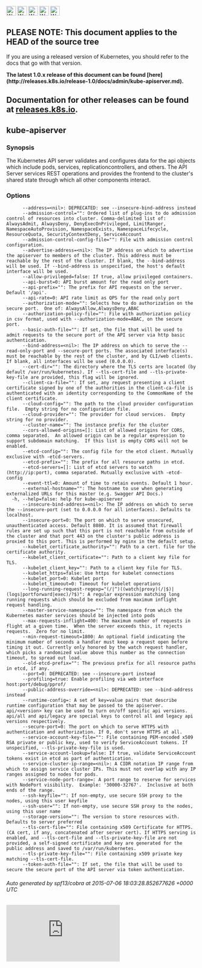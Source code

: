 <!-- BEGIN MUNGE: UNVERSIONED_WARNING -->

<!-- BEGIN STRIP_FOR_RELEASE -->

<img src="http://kubernetes.io/img/warning.png" alt="WARNING"
     width="25" height="25">
<img src="http://kubernetes.io/img/warning.png" alt="WARNING"
     width="25" height="25">
<img src="http://kubernetes.io/img/warning.png" alt="WARNING"
     width="25" height="25">
<img src="http://kubernetes.io/img/warning.png" alt="WARNING"
     width="25" height="25">
<img src="http://kubernetes.io/img/warning.png" alt="WARNING"
     width="25" height="25">

<h2>PLEASE NOTE: This document applies to the HEAD of the source tree</h2>

If you are using a released version of Kubernetes, you should
refer to the docs that go with that version.

<strong>
The latest 1.0.x release of this document can be found
[here](http://releases.k8s.io/release-1.0/docs/admin/kube-apiserver.md).

Documentation for other releases can be found at
[releases.k8s.io](http://releases.k8s.io).
</strong>
--

<!-- END STRIP_FOR_RELEASE -->

<!-- END MUNGE: UNVERSIONED_WARNING -->

## kube-apiserver



### Synopsis


The Kubernetes API server validates and configures data
for the api objects which include pods, services, replicationcontrollers, and
others. The API Server services REST operations and provides the frontend to the
cluster's shared state through which all other components interact.


### Options

```
      --address=<nil>: DEPRECATED: see --insecure-bind-address instead
      --admission-control="": Ordered list of plug-ins to do admission control of resources into cluster. Comma-delimited list of: AlwaysAdmit, AlwaysDeny, DenyExecOnPrivileged, LimitRanger, NamespaceAutoProvision, NamespaceExists, NamespaceLifecycle, ResourceQuota, SecurityContextDeny, ServiceAccount
      --admission-control-config-file="": File with admission control configuration.
      --advertise-address=<nil>: The IP address on which to advertise the apiserver to members of the cluster. This address must be reachable by the rest of the cluster. If blank, the --bind-address will be used. If --bind-address is unspecified, the host's default interface will be used.
      --allow-privileged=false: If true, allow privileged containers.
      --api-burst=0: API burst amount for the read only port
      --api-prefix="": The prefix for API requests on the server. Default '/api'.
      --api-rate=0: API rate limit as QPS for the read only port
      --authorization-mode="": Selects how to do authorization on the secure port.  One of: AlwaysAllow,AlwaysDeny,ABAC
      --authorization-policy-file="": File with authorization policy in csv format, used with --authorization-mode=ABAC, on the secure port.
      --basic-auth-file="": If set, the file that will be used to admit requests to the secure port of the API server via http basic authentication.
      --bind-address=<nil>: The IP address on which to serve the --read-only-port and --secure-port ports. The associated interface(s) must be reachable by the rest of the cluster, and by CLI/web clients. If blank, all interfaces will be used (0.0.0.0).
      --cert-dir="": The directory where the TLS certs are located (by default /var/run/kubernetes). If --tls-cert-file and --tls-private-key-file are provided, this flag will be ignored.
      --client-ca-file="": If set, any request presenting a client certificate signed by one of the authorities in the client-ca-file is authenticated with an identity corresponding to the CommonName of the client certificate.
      --cloud-config="": The path to the cloud provider configuration file.  Empty string for no configuration file.
      --cloud-provider="": The provider for cloud services.  Empty string for no provider.
      --cluster-name="": The instance prefix for the cluster
      --cors-allowed-origins=[]: List of allowed origins for CORS, comma separated.  An allowed origin can be a regular expression to support subdomain matching.  If this list is empty CORS will not be enabled.
      --etcd-config="": The config file for the etcd client. Mutually exclusive with -etcd-servers.
      --etcd-prefix="": The prefix for all resource paths in etcd.
      --etcd-servers=[]: List of etcd servers to watch (http://ip:port), comma separated. Mutually exclusive with -etcd-config
      --event-ttl=0: Amount of time to retain events. Default 1 hour.
      --external-hostname="": The hostname to use when generating externalized URLs for this master (e.g. Swagger API Docs.)
  -h, --help=false: help for kube-apiserver
      --insecure-bind-address=<nil>: The IP address on which to serve the --insecure-port (set to 0.0.0.0 for all interfaces). Defaults to localhost.
      --insecure-port=0: The port on which to serve unsecured, unauthenticated access. Default 8080. It is assumed that firewall rules are set up such that this port is not reachable from outside of the cluster and that port 443 on the cluster's public address is proxied to this port. This is performed by nginx in the default setup.
      --kubelet_certificate_authority="": Path to a cert. file for the certificate authority.
      --kubelet_client_certificate="": Path to a client key file for TLS.
      --kubelet_client_key="": Path to a client key file for TLS.
      --kubelet_https=false: Use https for kubelet connections
      --kubelet_port=0: Kubelet port
      --kubelet_timeout=0: Timeout for kubelet operations
      --long-running-request-regexp="(/|^)((watch|proxy)(/|$)|(logs|portforward|exec)/?$)": A regular expression matching long running requests which should be excluded from maximum inflight request handling.
      --master-service-namespace="": The namespace from which the Kubernetes master services should be injected into pods
      --max-requests-inflight=400: The maximum number of requests in flight at a given time.  When the server exceeds this, it rejects requests.  Zero for no limit.
      --min-request-timeout=1800: An optional field indicating the minimum number of seconds a handler must keep a request open before timing it out. Currently only honored by the watch request handler, which picks a randomized value above this number as the connection timeout, to spread out load.
      --old-etcd-prefix="": The previous prefix for all resource paths in etcd, if any.
      --port=0: DEPRECATED: see --insecure-port instead
      --profiling=true: Enable profiling via web interface host:port/debug/pprof/
      --public-address-override=<nil>: DEPRECATED: see --bind-address instead
      --runtime-config=: A set of key=value pairs that describe runtime configuration that may be passed to the apiserver. api/<version> key can be used to turn on/off specific api versions. api/all and api/legacy are special keys to control all and legacy api versions respectively.
      --secure-port=0: The port on which to serve HTTPS with authentication and authorization. If 0, don't serve HTTPS at all.
      --service-account-key-file="": File containing PEM-encoded x509 RSA private or public key, used to verify ServiceAccount tokens. If unspecified, --tls-private-key-file is used.
      --service-account-lookup=false: If true, validate ServiceAccount tokens exist in etcd as part of authentication.
      --service-cluster-ip-range=<nil>: A CIDR notation IP range from which to assign service cluster IPs. This must not overlap with any IP ranges assigned to nodes for pods.
      --service-node-port-range=: A port range to reserve for services with NodePort visibility.  Example: '30000-32767'.  Inclusive at both ends of the range.
      --ssh-keyfile="": If non-empty, use secure SSH proxy to the nodes, using this user keyfile
      --ssh-user="": If non-empty, use secure SSH proxy to the nodes, using this user name
      --storage-version="": The version to store resources with. Defaults to server preferred
      --tls-cert-file="": File containing x509 Certificate for HTTPS.  (CA cert, if any, concatenated after server cert). If HTTPS serving is enabled, and --tls-cert-file and --tls-private-key-file are not provided, a self-signed certificate and key are generated for the public address and saved to /var/run/kubernetes.
      --tls-private-key-file="": File containing x509 private key matching --tls-cert-file.
      --token-auth-file="": If set, the file that will be used to secure the secure port of the API server via token authentication.
```

###### Auto generated by spf13/cobra at 2015-07-06 18:03:28.852677626 +0000 UTC


<!-- BEGIN MUNGE: GENERATED_ANALYTICS -->
[![Analytics](https://kubernetes-site.appspot.com/UA-36037335-10/GitHub/docs/admin/kube-apiserver.md?pixel)]()
<!-- END MUNGE: GENERATED_ANALYTICS -->
